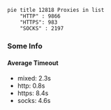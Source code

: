 
```mermaid
pie title 12818 Proxies in list
    "HTTP" : 9866
    "HTTPS": 983
    "SOCKS" : 2197
```

### Some Info
#### Average Timeout

- mixed: 2.3s
- http: 0.8s
- https: 8.4s
- socks: 4.6s